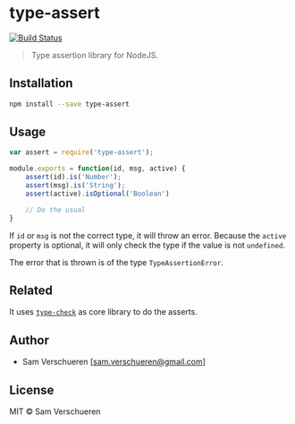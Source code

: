 # type-assert

[![Build Status](https://travis-ci.org/SamVerschueren/type-assert.svg?branch=master)](https://travis-ci.org/SamVerschueren/type-assert)

> Type assertion library for NodeJS.

## Installation

```bash
npm install --save type-assert
```

## Usage

```javascript
var assert = require('type-assert');

module.exports = function(id, msg, active) {
    assert(id).is('Number');
    assert(msg).is('String');
    assert(active).isOptional('Boolean')

    // Do the usual
}
```

If `id` or `msg` is not the correct type, it will throw an error. Because the `active` property is
optional, it will only check the type if the value is not `undefined`.

The error that is thrown is of the type `TypeAssertionError`.

## Related

It uses [`type-check`](https://www.npmjs.com/package/type-check) as core library to do the asserts.

## Author

- Sam Verschueren [<sam.verschueren@gmail.com>]

## License

MIT © Sam Verschueren
